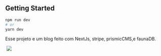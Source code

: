 

## Getting Started


```bash
npm run dev
# or
yarn dev
```

Esse projeto e um blog feito com NextJs, stripe, prismicCMS,e faunaDB.

<img src="./public/post-ignews.png" alt="">
<img src="./public/checkout-stripe.png" >
 <img src="./public/home-ignews.png" alt=""> 
